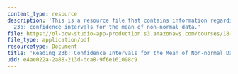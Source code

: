 ```yaml
---
content_type: resource
description: 'This is a resource file that contains information regarding reading
  23b: confidence intervals for the mean of non-normal data.'
file: https://ol-ocw-studio-app-production.s3.amazonaws.com/courses/18-05-introduction-to-probability-and-statistics-spring-2014/e4ae022a2a88213ddca89f6e161098c9_MIT18_05S14_Reading23b.pdf
file_type: application/pdf
resourcetype: Document
title: 'Reading 23b: Confidence Intervals for the Mean of Non-normal Data'
uid: e4ae022a-2a88-213d-dca8-9f6e161098c9
---
```

